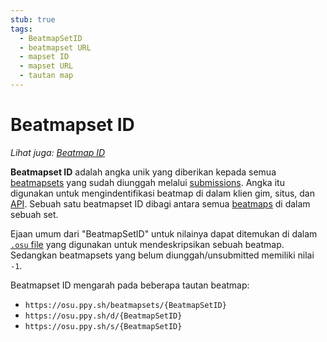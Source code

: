 ```yaml
---
stub: true
tags:
  - BeatmapSetID
  - beatmapset URL
  - mapset ID
  - mapset URL
  - tautan map
---
```


# Beatmapset ID

*Lihat juga: [Beatmap ID](/wiki/Beatmaps/Beatmap_ID)*

**Beatmapset ID** adalah angka unik yang diberikan kepada semua [beatmapsets](/wiki/Beatmaps/Beatmapsets) yang sudah diunggah melalui [submissions](/wiki/Submission). Angka itu digunakan untuk mengindentifikasi beatmap di dalam klien gim, situs, dan [API](/wiki/osu!api). Sebuah satu beatmapset ID dibagi antara semua [beatmaps](/wiki/Beatmaps) di dalam sebuah set.

Ejaan umum dari "BeatmapSetID" untuk nilainya dapat ditemukan di dalam [`.osu` file](/wiki/osu!_File_Formats/Osu_(file_format)) yang digunakan untuk mendeskripsikan sebuah beatmap. Sedangkan beatmapsets yang belum diunggah/unsubmitted memiliki nilai `-1`.

Beatmapset ID mengarah pada beberapa tautan beatmap:

- `https://osu.ppy.sh/beatmapsets/{BeatmapSetID}`
- `https://osu.ppy.sh/d/{BeatmapSetID}`
- `https://osu.ppy.sh/s/{BeatmapSetID}`
